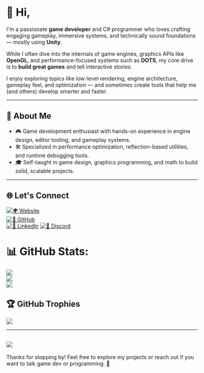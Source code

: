 # 👋 Hi,

I'm a passionate **game developer** and C# programmer who loves crafting engaging gameplay, immersive systems, and technically sound foundations — mostly using **Unity**.

While I often dive into the internals of game engines, graphics APIs like **OpenGL**, and performance-focused systems such as **DOTS**, my core drive is to **build great games** and tell interactive stories.

I enjoy exploring topics like low-level rendering, engine architecture, gameplay feel, and optimization — and sometimes create tools that help me (and others) develop smarter and faster.

---

## 🚀 About Me

- 🎮 Game development enthusiast with hands-on experience in engine design, editor tooling, and gameplay systems.  
- 🛠️ Specialized in performance optimization, reflection-based utilities, and runtime debugging tools.  
- 🎓 Self-taught in game design, graphics programming, and math to build solid, scalable projects.

---

## 🌐 Let's Connect

[![🌍 Website](https://img.shields.io/badge/Website-000000?style=for-the-badge&logo=About.me&logoColor=white)](https://www.suleymanakbulut.me)  
[![🐙 GitHub](https://img.shields.io/badge/GitHub-181717?style=for-the-badge&logo=github&logoColor=white)](https://github.com/SuleymanAkbulut)  
[![💼 LinkedIn](https://img.shields.io/badge/LinkedIn-0077B5?style=for-the-badge&logo=linkedin&logoColor=white)](https://www.linkedin.com/in/s%C3%BCleymanakblt7/)
[![💬 Discord](https://img.shields.io/badge/Discord-5865F2?style=for-the-badge&logo=discord&logoColor=white)](https://discordapp.com/users/oxygen3910)


# 📊 GitHub Stats:
![](https://github-readme-stats.vercel.app/api?username=OxygenButBeta&theme=dark&hide_border=false&include_all_commits=true&count_private=false)<br/>
![](https://github-readme-streak-stats.herokuapp.com/?user=OxygenButBeta&theme=dark&hide_border=false)<br/>
![](https://github-readme-stats.vercel.app/api/top-langs/?username=OxygenButBeta&theme=dark&hide_border=false&include_all_commits=true&count_private=false&layout=compact)

## 🏆 GitHub Trophies
![](https://github-profile-trophy.vercel.app/?username=OxygenButBeta&theme=radical&no-frame=false&no-bg=true&margin-w=4)

---
[![](https://visitcount.itsvg.in/api?id=OxygenButBeta&icon=0&color=0)](https://visitcount.itsvg.in)
---

Thanks for stopping by! Feel free to explore my projects or reach out if you want to talk game dev or programming. 🚀
